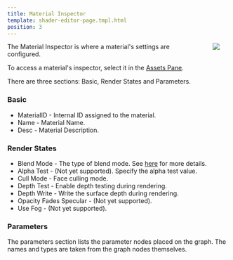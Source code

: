 ```yaml
---
title: Material Inspector
template: shader-editor-page.tmpl.html
position: 3
---
```


<img src="/images/shader-editor/inspector-pane-material.png" style="float: right; padding: 20px; padding-top: 0px;"></img>

The Material Inspector is where a material's settings are configured.

To access a material's inspector, select it in the [Assets Pane][1].

There are three sections: Basic, Render States and Parameters.

### Basic

- MaterialID - Internal ID assigned to the material.
- Name - Material Name.
- Desc - Material Description.

### Render States

- Blend Mode - The type of blend mode. See [here][2] for more details.
- Alpha Test - (Not yet supported). Specify the alpha test value.
- Cull Mode - Face culling mode.
- Depth Test - Enable depth testing during rendering.
- Depth Write - Write the surface depth during rendering.
- Opacity Fades Specular - (Not yet supported).
- Use Fog - (Not yet supported).

### Parameters

The parameters section lists the parameter nodes placed on the graph. The names and types are taken from the graph nodes themselves.

[1]: /shader-editor/window-layout/assets-pane
[2]: https://developer.playcanvas.com/en/api/pc.Material.html#blendType
[3]: /images/shader-editor/inspector-pane-material.png

